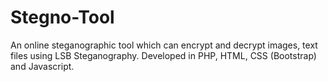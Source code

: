# Stegno-Tool
An online steganographic tool which can encrypt and decrypt images, text files using LSB Steganography. Developed in PHP, HTML, CSS (Bootstrap) and Javascript.
